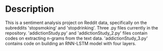 # Description

This is a sentiment analysis project on Reddit data, specifically on the subreddits 'stopsmoking' and 'stopdrinking'. Three .py files currently in the
repository. 'addictionStudy.py' and 'addictionStudy_2.py' files contain codes on extracting n-grams from the text data. 'addictionStudy_3.py' contains
code on building an RNN-LSTM model with four layers. 